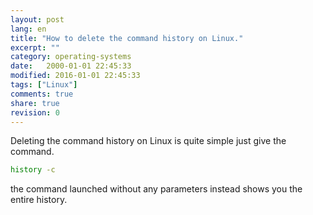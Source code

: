 ```yaml
--- 
layout: post
lang: en
title: "How to delete the command history on Linux."
excerpt: ""
category: operating-systems
date:   2000-01-01 22:45:33
modified: 2016-01-01 22:45:33
tags: ["Linux"]
comments: true
share: true
revision: 0
---
```


Deleting the command history on Linux is quite simple just give the command.
```bash
history -c
```
the command launched without any parameters instead shows you the entire history.
